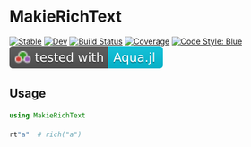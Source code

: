 # MakieRichText

[![Stable](https://img.shields.io/badge/docs-stable-blue.svg)](https://daizutabi.github.io/MakieRichText.jl/stable/)
[![Dev](https://img.shields.io/badge/docs-dev-blue.svg)](https://daizutabi.github.io/MakieRichText.jl/dev/)
[![Build Status](https://github.com/daizutabi/MakieRichText.jl/actions/workflows/CI.yml/badge.svg?branch=main)](https://github.com/daizutabi/MakieRichText.jl/actions/workflows/CI.yml?query=branch%3Amain)
[![Coverage](https://codecov.io/gh/daizutabi/MakieRichText.jl/branch/main/graph/badge.svg)](https://codecov.io/gh/daizutabi/MakieRichText.jl)
[![Code Style: Blue](https://img.shields.io/badge/code%20style-blue-4495d1.svg)](https://github.com/invenia/BlueStyle)
[![Aqua](https://raw.githubusercontent.com/JuliaTesting/Aqua.jl/master/badge.svg)](https://github.com/JuliaTesting/Aqua.jl)

## Usage

```julia
using MakieRichText

rt"a"  # rich("a")
```

